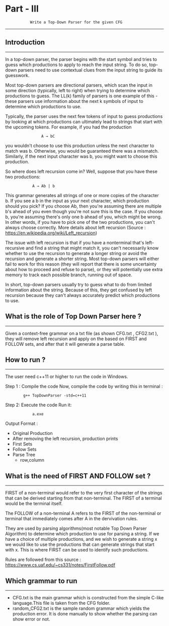 # Part - III 
		       Write a Top-Down Parser for the given CFG  
--------------------------------------------------------------------

## Introduction 
---------------------------------------------------
In a top-down parser, the parser begins with the start symbol and tries to guess which productions to apply to reach the input string. To do so, top-down parsers need to use contextual clues from the input string to guide its guesswork.

Most top-down parsers are directional parsers, which scan the input in some direction (typically, left to right) when trying to determine which productions to guess. The LL(k) family of parsers is one example of this - these parsers use information about the next k symbols of input to determine which productions to use.

Typically, the parser uses the next few tokens of input to guess productions by looking at which productions can ultimately lead to strings that start with the upcoming tokens. For example, if you had the production

					A → bC

you wouldn't choose to use this production unless the next character to match was b. Otherwise, you would be guaranteed there was a mismatch. Similarly, if the next input character was b, you might want to choose this production.

So where does left recursion come in? Well, suppose that you have these two productions:

				A → Ab | b

This grammar generates all strings of one or more copies of the character b. If you see a b in the input as your next character, which production should you pick? If you choose Ab, then you're assuming there are multiple b's ahead of you even though you're not sure this is the case. If you choose b, you're assuming there's only one b ahead of you, which might be wrong. In other words, if you have to pick one of the two productions, you can't always choose correctly.
More details about left recursion (Source : https://en.wikipedia.org/wiki/Left_recursion)

The issue with left recursion is that if you have a nonterminal that's left-recursive and find a string that might match it, you can't necessarily know whether to use the recursion to generate a longer string or avoid the recursion and generate a shorter string. Most top-down parsers will either fail to work for this reason (they will report that there is some uncertainty about how to proceed and refuse to parse), or they will potentially use extra memory to track each possible branch, running out of space.

In short, top-down parsers usually try to guess what to do from limited information about the string. Because of this, they get confused by left recursion because they can't always accurately predict which productions to use.


## What is the role of Top Down Parser here ?
-----------------------------------------------------------
Given a context-free grammar on a txt file (as shown CFG.txt , CFG2.txt ), they will remove left recursion and apply on the based on FIRST and FOLLOW sets, and after that it will generate a parse table.

## How to run ?
---------------------------------

The user need c++11 or higher to run the code in Windows.

Step 1 : Compile the code 
Now, compile the code by writing this in terminal :

			g++ TopDownParser -std=c++11

Step 2: Execute the code
	Run it:


	  			a.exe 

Output Format : 
* Original Production
* After removing the left recursion, production prints 
* First Sets 
* Follow Sets 
* Parse Tree 
	* row,column 


## What is the need of FIRST AND FOLLOW set ?
-------------------------------------------------
FIRST  of a non-terminal would refer to the very first character of the strings that can be derived starting from that non-terminal. The FIRST of a terminal would be the terminal itself.

The FOLLOW of a non-terminal A refers to the FIRST of the non-terminal or terminal that immediately comes after A in the dervivation rules.

They are used by parsing algorithms(most notable Top Down Parser Algorithm) to determine which production to use for parsing a string. If we have a choice of multiple productions, and we wish to generate a string x we would like to use the productions that can generate strings that start with x. This is where FIRST can be used to identify such productions.

Rules are followed from this source : https://www.cs.uaf.edu/~cs331/notes/FirstFollow.pdf

## Which grammar to run 
------------------------------------
* CFG.txt is the main grammar which is constructed from the simple C-like language.This file is taken from the CFG folder. 
* random_CFG2.txt is the sample random grammar which yields the production error. It is done manually to show whether the parsing can show error or not.  
